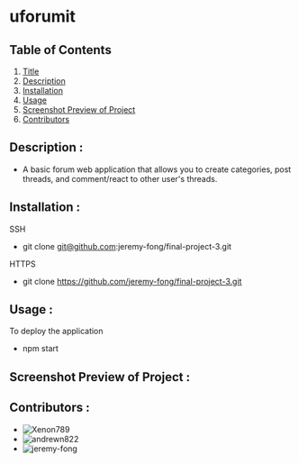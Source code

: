 # uforumit

## Table of Contents
1. [Title](#title)
2. [Description](#description)
3. [Installation](#installation)
4. [Usage](#usage)
5. [Screenshot Preview of Project](#screenshot-preview-of-project)
6. [Contributors](#contributors)

## Description :
* A basic forum web application that allows you to create categories, post threads, and comment/react to other user's threads.  

## Installation :
SSH
- git clone git@github.com:jeremy-fong/final-project-3.git

HTTPS
- git clone https://github.com/jeremy-fong/final-project-3.git

## Usage :
To deploy the application
- npm start


## Screenshot Preview of Project :



## Contributors :
- ![Xenon789](https://github.com/Xenon789/)
- ![andrewn822](https://github.com/andrewn822)
- ![jeremy-fong](https://github.com/jeremy-fong)
